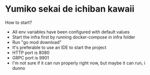 # Yumiko sekai de ichiban kawaii

How to start?
 - All env variables have been configured with default values
 - Start the infra first by running docker-compose in infra folder
 - Run "go mod download"
 - It's preferable to use an IDE to start the project
 - HTTP port is 8080
 - GRPC port is 9901
 - I'm not sure if it can run properly right now, but maybe it can run, i dunno